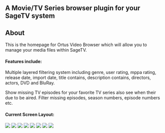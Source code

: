 ## A Movie/TV Series browser plugin for your SageTV system ##



## About ##

This is the homepage for Ortus Video Browser which will allow you to manage your media files within SageTV.

#### Features include: ####

Multiple layered filtering system including genre, user rating, mppa rating, release date, import date, title contains, description contains, directors, actors, DVD and BluRay.

Show missing TV episodes for your favorite TV series also see when their due to be aired. Filter missing episodes, season numbers, episode numbers etc.

#### Current Screen Layout: ####

<a href='http://img191.imageshack.us/img191/4734/ortustvseriesgroupedbys.jpg'><img src='http://img191.imageshack.us/img191/4734/ortustvseriesgroupedbys.th.jpg' border='0' /></a>
<a href='http://img43.imageshack.us/img43/9232/ortustrailerslist.jpg'><img src='http://img43.imageshack.us/img43/9232/ortustrailerslist.th.jpg' border='0' /></a>
<a href='http://img821.imageshack.us/img821/9899/ortusmovieslistbygenre.jpg'><img src='http://img821.imageshack.us/img821/9899/ortusmovieslistbygenre.th.jpg' border='0' /></a>
<a href='http://img340.imageshack.us/img340/9683/ortusmovieslist.jpg'><img src='http://img340.imageshack.us/img340/9683/ortusmovieslist.th.jpg' border='0' /></a>
<a href='http://img375.imageshack.us/img375/7281/ortusmoviesdetailed.jpg'><img src='http://img375.imageshack.us/img375/7281/ortusmoviesdetailed.th.jpg' border='0' /></a>
<a href='http://img96.imageshack.us/img96/3631/ortusmoviescoverx2.jpg'><img src='http://img96.imageshack.us/img96/3631/ortusmoviescoverx2.th.jpg' border='0' /></a>
<a href='http://img215.imageshack.us/img215/4191/ortusmoviescoverflowbyy.jpg'><img src='http://img215.imageshack.us/img215/4191/ortusmoviescoverflowbyy.th.jpg' border='0' /></a>
<a href='http://img155.imageshack.us/img155/2504/ortusmoviescoverflowadv.jpg'><img src='http://img155.imageshack.us/img155/2504/ortusmoviescoverflowadv.th.jpg' border='0' /></a>